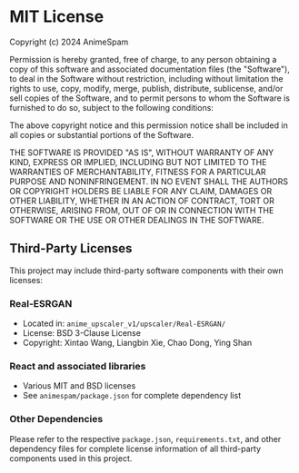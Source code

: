 # MIT License

Copyright (c) 2024 AnimeSpam

Permission is hereby granted, free of charge, to any person obtaining a copy
of this software and associated documentation files (the "Software"), to deal
in the Software without restriction, including without limitation the rights
to use, copy, modify, merge, publish, distribute, sublicense, and/or sell
copies of the Software, and to permit persons to whom the Software is
furnished to do so, subject to the following conditions:

The above copyright notice and this permission notice shall be included in all
copies or substantial portions of the Software.

THE SOFTWARE IS PROVIDED "AS IS", WITHOUT WARRANTY OF ANY KIND, EXPRESS OR
IMPLIED, INCLUDING BUT NOT LIMITED TO THE WARRANTIES OF MERCHANTABILITY,
FITNESS FOR A PARTICULAR PURPOSE AND NONINFRINGEMENT. IN NO EVENT SHALL THE
AUTHORS OR COPYRIGHT HOLDERS BE LIABLE FOR ANY CLAIM, DAMAGES OR OTHER
LIABILITY, WHETHER IN AN ACTION OF CONTRACT, TORT OR OTHERWISE, ARISING FROM,
OUT OF OR IN CONNECTION WITH THE SOFTWARE OR THE USE OR OTHER DEALINGS IN THE
SOFTWARE.

## Third-Party Licenses

This project may include third-party software components with their own licenses:

### Real-ESRGAN
- Located in: `anime_upscaler_v1/upscaler/Real-ESRGAN/`
- License: BSD 3-Clause License
- Copyright: Xintao Wang, Liangbin Xie, Chao Dong, Ying Shan

### React and associated libraries
- Various MIT and BSD licenses
- See `animespam/package.json` for complete dependency list

### Other Dependencies
Please refer to the respective `package.json`, `requirements.txt`, and other dependency files for complete license information of all third-party components used in this project.